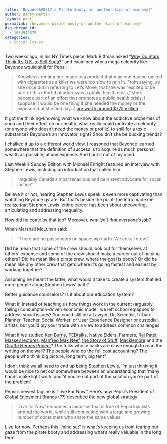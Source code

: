 ```yaml
---
title: 'Beyoncé&#8217;s Pirate Booty, or another kind of economy?'
author: Barry Martin
layout: post
permalink: /beyonces-pirate-booty-or-another-kind-of-economy/
dsq_thread_id:
  - 1034942879
categories:
  - Social Issues
---
```

Two weeks ago, in his NY Times piece, Mark Bittman asked &#8220;<a title="Why Do Stars Think It’s O.K. to Sell Soda?" href="http://opinionator.blogs.nytimes.com/2013/01/05/why-do-stars-think-its-o-k-to-sell-soda/" target="_blank">Why Do Stars Think It’s O.K. to Sell Soda?</a>&#8221; and examined why a mega celebrity like Beyonce would shill for Pepsi:

> Knowles is renting her image to a product that may one day be ranked with cigarettes as a killer we were too slow to rein in. From saying, as she once did in referring to Let’s Move, that she was “excited to be part of this effort that addresses a public health crisis,” she’s become part of an effort that promotes a public health crisis. I suppose it would be one thing if she needed the money or the exposure but she and Jay-Z [are worth around $775 million][1].

It got me thinking–knowing what we know about the addictive properties of soda and their effect on our health, what really could motivate a celebrity (or anyone who doesn&#8217;t need the money or profile) to shill for a toxic substance? Beyonce&#8217;s an innovator, right? Shouldn&#8217;t she be bucking trends?

I chalked it up to a different world view. I reasoned that Beyonce learned somewhere that the definition of success is to acquire as much personal wealth as possible, at any expense. And I put it out of my mind.

Last Week&#8217;s Sunday Edition with Michael Enright featured an interview with Stephen Lewis, including an introduction that called him:

> &#8220;arguably Canada&#8217;s most tenacious and persistent advocate for social justice&#8221;.

Believe it or not, hearing Stephen Lewis speak is even more captivating than watching Beyonce gyrate. But that&#8217;s beside the point; the intro made me realize that Stephen Lewis&#8217; entire career has been about uncovering, articulating and addressing inequality.

How did he come by that job? Moreover, *why isn&#8217;t that everyone&#8217;s job*?

When Marshall McLuhan said:

> &#8220;There are no passengers on spaceship earth. We are all crew.&#8221;

Did he mean that some of the crew should look out for themselves at others&#8217; expense and some of the crew should make a career out of helping others? Did he mean like a pirate crew, where the goal is booty? Or did he mean like any other crew that gets where it&#8217;s going fastest and easiest by working together?

Assuming he meant the latter, what would it take to create a system that led more people along Stephen Lewis&#8217; path?

Better guidance counselors? Is it about our education system?

What if, instead of teaching us how things work in the current (arguably failing) consumption-driven economic model, we left school equipped to address social issues? You could still be a Lawyer, Dr, Scientist, Urban Planner, Teacher, Social Worker, or User Experience Designer or custodial artists, but you&#8217;d ply your trade with a view to address common challenges.

What if we studied <a title="Ken Burns on PBS" href="http://www.pbs.org/kenburns/" target="_blank">Ken Burns</a>, <a title="Ted Talks list" href="http://www.ted.com/talks" target="_blank">TEDtalks</a>, Native Elders, Farmers, <a title="Raj Patel website" href="http://rajpatel.org/" target="_blank">Raj Patel</a>, <a title="CBC Massey Lectures" href="http://www.cbc.ca/ideas/episodes/massey-lectures/" target="_blank">Massey lectures</a>, <a title="Manfred Max-Neef on Wikipedia" href="http://en.wikipedia.org/wiki/Manfred_Max_Neef" target="_blank">Manfred Max Neef</a>, <a title="The Story of Stuff Project" href="http://www.storyofstuff.org/" target="_blank">the Story of Stuff</a>, <a title="MACKLEMORE & RYAN LEWIS - SAME LOVE feat. MARY LAMBERT" href="<iframe width=&quot;560&quot; height=&quot;315&quot; src=&quot;http://www.youtube.com/embed/hlVBg7_08n0&quot; frameborder=&quot;0&quot; allowfullscreen></iframe>" target="_blank">Macklemore</a> and the <a title="The Giraffe Heroes Project: People who stick their neck out" href="http://www.giraffe.org/" target="_blank">Giraffe Heroes Project</a>? The folks whose backs are close enough to read the writing on the wall? The people who do the full cost accounting? The people who think big picture, long term, big tent?

I don&#8217;t think we all need to end up being Stephen Lewis, I&#8217;m just thinking it would be nice to net out somewhere between an understanding that &#8216;many hands make light work&#8217; and &#8216;if you&#8217;re not part of the solution you&#8217;re part of the problem&#8217;.

Pepsi&#8217;s newest tagline is &#8220;Live For Now.&#8221; Here&#8217;s how Pepsi&#8217;s President of Global Enjoyment Brands (??) described the new global strategy:

> &#8216;Live for Now&#8217; embodies a mind-set that is true of Pepsi loyalists around the world, while still connecting with a large and growing number of consumers who share the same values.

Live for now. Perhaps this &#8220;mind set&#8221; is what&#8217;s keeping us from tearing our gaze from the pirate booty and addressing what&#8217;s really valuable in the long term.

&nbsp;

 [1]: http://www.celebritynetworth.com/articles/entertainment-articles/1-richest-celebrity-couples/ "http://www.celebritynetworth.com/articles/entertainment-articles/1-richest-celebrity-couples/"